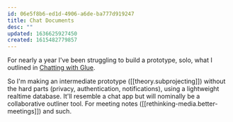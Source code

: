 ```yaml
---
id: 06e5f8b6-ed1d-4906-a6de-ba777d919247
title: Chat Documents
desc: ""
updated: 1636625927450
created: 1615482779857
---
```


For nearly a year I've been struggling to build a prototype, solo, what I outlined in [Chatting with Glue](https://a9.io/glue-comic).

So I'm making an intermediate prototype ([[theory.subprojecting]]) without the hard parts (privacy, authentication, notifications), using a lightweight realtime database. It'll resemble a chat app but will nominally be a collaborative outliner tool. For meeting notes ([[rethinking-media.better-meetings]]) and such.

[//begin]: # "Autogenerated link references for markdown compatibility"
[better-meetings]: better-meetings.md "Better Meetings"
[//end]: # "Autogenerated link references"
